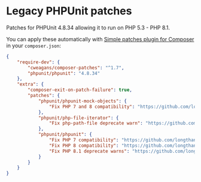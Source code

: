 # Legacy PHPUnit patches

Patches for PHPUnit 4.8.34 allowing it to run on PHP 5.3 - PHP 8.1.

You can apply these automatically with [Simple patches plugin for Composer](https://github.com/cweagans/composer-patches) in your `composer.json`:

```json
{
    "require-dev": {
        "cweagans/composer-patches": "^1.7",
        "phpunit/phpunit": "4.8.34"
    },
    "extra": {
        "composer-exit-on-patch-failure": true,
        "patches": {
            "phpunit/phpunit-mock-objects": {
                "Fix PHP 7 and 8 compatibility": "https://github.com/longthanhtran/phpunit-patches/blob/main/phpunit_mock_objects.patch"
            },
            "phpunit/php-file-iterator": {
                "Fix php-path-file deprecate warn": "https://github.com/longthanhtran/phpunit-patches/blob/main/phpunit_path_file_iterator.patch"
            },
            "phpunit/phpunit": {
                "Fix PHP 7 compatibility": "https://github.com/longthanhtran/phpunit-patches/blob/main/phpunit_php7.patch",
                "Fix PHP 8 compatibility": "https://github.com/longthanhtran/phpunit-patches/blob/main/phpunit_php8.patch",
                "Fix PHP 8.1 deprecate warns": "https://github.com/longthanhtran/phpunit-patches/blob/main/phpunit_php81.patch"
            }
        }
    }
}
```
